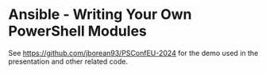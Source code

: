 # Ansible - Writing Your Own PowerShell Modules

See https://github.com/jborean93/PSConfEU-2024 for the demo used in the presentation and other related code.
